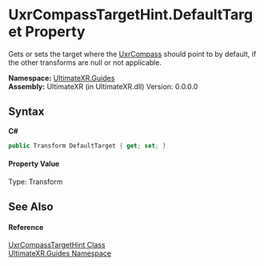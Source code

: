 # UxrCompassTargetHint.DefaultTarget Property 
 

Gets or sets the target where the <a href="T_UltimateXR_Guides_UxrCompass">UxrCompass</a> should point to by default, if the other transforms are null or not applicable.

**Namespace:**&nbsp;<a href="N_UltimateXR_Guides">UltimateXR.Guides</a><br />**Assembly:**&nbsp;UltimateXR (in UltimateXR.dll) Version: 0.0.0.0

## Syntax

**C#**<br />
``` C#
public Transform DefaultTarget { get; set; }
```


#### Property Value
Type: Transform

## See Also


#### Reference
<a href="T_UltimateXR_Guides_UxrCompassTargetHint">UxrCompassTargetHint Class</a><br /><a href="N_UltimateXR_Guides">UltimateXR.Guides Namespace</a><br />